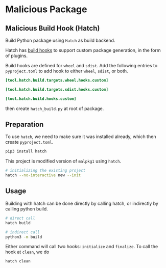 # Malicious Package

## Malicious Build Hook (Hatch)

Build Python package using `Hatch` as build backend.

Hatch has [build hooks](https://hatch.pypa.io/latest/plugins/build-hook/custom) to support custom package generation, in the form of plugins.

Build hooks are defined for `wheel` and `sdist`. Add the following entries to `pyproject.toml` to add hook to either `wheel`, `sdist`, or both.

```toml
[tool.hatch.build.targets.wheel.hooks.custom]

[tool.hatch.build.targets.sdist.hooks.custom]

[tool.hatch.build.hooks.custom]

```

then create `hatch_build.py` at root of package.

## Preparation

To use `hatch`, we need to make sure it was installed already, which then create `pyproject.toml`.

```sh
pip3 install hatch
```

This project is modified version of `malpkg1` using `hatch`.

```sh
# initializing the existing project
hatch --no-interactive new --init
```

## Usage

Building with hatch can be done directly by calling hatch, or indirectly by calling python build.

```sh
# direct call
hatch build

# indirect call
python3 -m build 
```

Either command will call two hooks: `initialize` and `finalize`. To call the hook at `clean`, we do

```sh
hatch clean
```